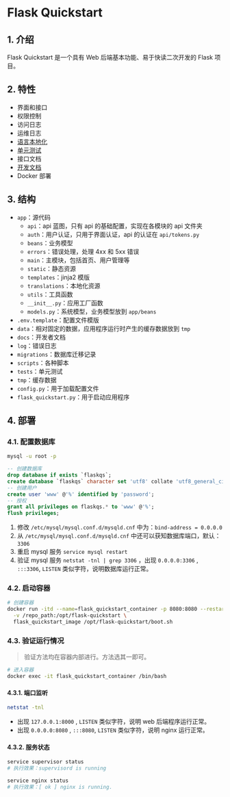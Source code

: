 # Flask Quickstart

## 1. 介绍

Flask Quickstart 是一个具有 Web 后端基本功能、易于快读二次开发的 Flask 项目。

## 2. 特性

- 界面和接口
- 权限控制
- 访问日志
- 运维日志
- [语言本地化](docs/flask.md)
- [单元测试](docs/test.md)
- 接口文档
- [开发文档](docs/README.md)
- Docker 部署

## 3. 结构

- `app`：源代码
  - `api`：api 蓝图，只有 api 的基础配置，实现在各模块的 api 文件夹
  - `auth`：用户认证，只用于界面认证，api 的认证在 `api/tokens.py`
  - `beans`：业务模型
  - `errors`：错误处理，处理 4xx 和 5xx 错误
  - `main`：主模块，包括首页、用户管理等
  - `static`：静态资源
  - `templates`：jinja2 模版
  - `translations`：本地化资源
  - `utils`：工具函数
  - `__init__.py`：应用工厂函数
  - `models.py`：系统模型，业务模型放到 `app/beans`
- `.env.template`：配置文件模版
- `data`：相对固定的数据，应用程序运行时产生的缓存数据放到 `tmp`
- `docs`：开发者文档
- `log`：错误日志
- `migrations`：数据库迁移记录
- `scripts`：各种脚本
- `tests`：单元测试
- `tmp`：缓存数据
- `config.py`：用于加载配置文件
- `flask_quickstart.py`：用于启动应用程序

## 4. 部署

### 4.1. 配置数据库

```bash
mysql -u root -p
```

```sql
-- 创建数据库
drop database if exists `flaskqs`;
create database `flaskqs` character set 'utf8' collate 'utf8_general_ci';
-- 创建用户
create user 'www' @'%' identified by 'password';
-- 授权
grant all privileges on flaskqs.* to 'www' @'%';
flush privileges;
```

1. 修改 `/etc/mysql/mysql.conf.d/mysqld.cnf` 中为：`bind-address = 0.0.0.0`
2. 从 `/etc/mysql/mysql.conf.d/mysqld.cnf` 中还可以获知数据库端口，默认：`3306`
3. 重启 mysql 服务 `service mysql restart`
4. 验证 mysql 服务 `netstat -tnl | grep 3306` ，出现 `0.0.0.0:3306` , `:::3306`, `LISTEN` 类似字符，说明数据库运行正常。

### 4.2. 启动容器

```bash
# 创建容器
docker run -itd --name=flask_quickstart_container -p 8080:8080 --restart=always \
  -v /repo_path:/opt/flask-quickstart \
  flask_quickstart_image /opt/flask-quickstart/boot.sh
```

### 4.3. 验证运行情况

> 验证方法均在容器内部进行。方法选其一即可。

```bash
# 进入容器
docker exec -it flask_quickstart_container /bin/bash
```

#### 4.3.1. 端口监听

```bash
netstat -tnl
```

- 出现 `127.0.0.1:8000` , `LISTEN` 类似字符，说明 web 后端程序运行正常。
- 出现 `0.0.0.0:8080` , `:::8080`, `LISTEN` 类似字符，说明 nginx 运行正常。

#### 4.3.2. 服务状态

```bash
service supervisor status
# 执行效果：supervisord is running
```

```bash
service nginx status
# 执行效果：[ ok ] nginx is running.
```
